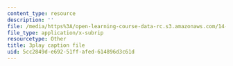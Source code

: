 ```yaml
---
content_type: resource
description: ''
file: /media/https%3A/open-learning-course-data-rc.s3.amazonaws.com/14-73-the-challenge-of-world-poverty-spring-2011/5cc2849de69251ffafed614896d3c61d_LLdc7VyZHt4.vtt
file_type: application/x-subrip
resourcetype: Other
title: 3play caption file
uid: 5cc2849d-e692-51ff-afed-614896d3c61d
---
```

